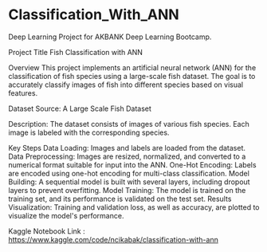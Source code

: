 # Classification_With_ANN
Deep Learning Project for AKBANK Deep Learning Bootcamp.

Project Title
Fish Classification with ANN

Overview
This project implements an artificial neural network (ANN) for the classification of fish species using a large-scale fish dataset. The goal is to accurately classify images of fish into different species based on visual features.

Dataset Source: A Large Scale Fish Dataset

Description: The dataset consists of images of various fish species. Each image is labeled with the corresponding species.

Key Steps
Data Loading: Images and labels are loaded from the dataset.
Data Preprocessing: Images are resized, normalized, and converted to a numerical format suitable for input into the ANN.
One-Hot Encoding: Labels are encoded using one-hot encoding for multi-class classification.
Model Building: A sequential model is built with several layers, including dropout layers to prevent overfitting.
Model Training: The model is trained on the training set, and its performance is validated on the test set.
Results Visualization: Training and validation loss, as well as accuracy, are plotted to visualize the model's performance.



Kaggle Notebook Link : https://www.kaggle.com/code/ncikabak/classification-with-ann






